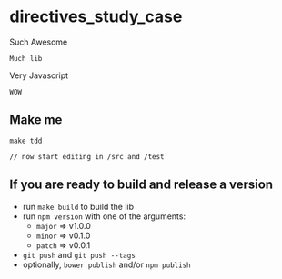 # directives_study_case

Such Awesome

	Much lib
Very Javascript

	WOW

## Make me

```
make tdd

// now start editing in /src and /test

```

## If you are ready to build and release a version

- run `make build` to build the lib
- run `npm version` with one of the arguments:
	* `major` => v1.0.0
	* `minor` => v0.1.0
	* `patch` => v0.0.1
- `git push` and `git push --tags`
- optionally, `bower publish` and/or `npm publish`
